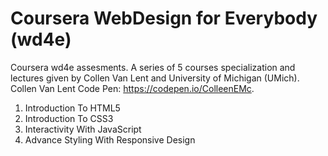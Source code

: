 # Coursera WebDesign for Everybody (wd4e)
Coursera wd4e assesments. A series of 5 courses specialization  and lectures given by Collen Van Lent and University of Michigan (UMich).
Collen Van Lent Code Pen: https://codepen.io/ColleenEMc.

1. Introduction To HTML5
2. Introduction To CSS3
3. Interactivity With JavaScript
4. Advance Styling With Responsive Design
